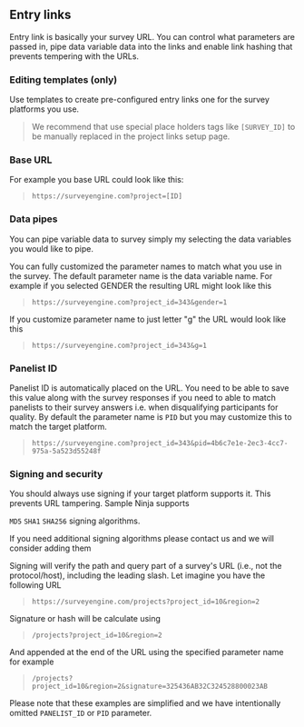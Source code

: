 ## Entry links

Entry link is basically your survey URL. You can control what parameters are passed in, pipe data variable data into the links and enable link hashing that prevents tempering with the URLs.

### Editing templates (only)
Use templates to create pre-configured entry links one for the survey platforms you use. 

> We recommend that use special place holders tags like ```[SURVEY_ID]``` to be manually replaced in the project links setup page. 

### Base URL
For example you base URL could look like this:

>`https://surveyengine.com?project=[ID]`

### Data pipes

You can pipe variable data to survey simply my selecting the data variables you would like to pipe.

You can fully customized the parameter names to match what you use in the survey. The default parameter name is the data variable name. For example if you selected GENDER the resulting URL might look like this

>`https://surveyengine.com?project_id=343&gender=1`

If you customize parameter name to just letter "g" the URL would look like this

>`https://surveyengine.com?project_id=343&g=1`

### Panelist ID

Panelist ID is automatically placed on the URL. You need to be able to save this value along with the survey responses if you need to able to match panelists to their survey answers i.e. when disqualifying participants for quality. By default the parameter name is `PID` but you may customize this to match the target platform.

>`https://surveyengine.com?project_id=343&pid=4b6c7e1e-2ec3-4cc7-975a-5a523d55248f`

### Signing and security
You should always use signing if your target platform supports it. This prevents URL tampering. Sample Ninja supports

`MD5` `SHA1` `SHA256` signing algorithms.

If you need additional signing algorithms please contact us and we will consider adding them

Signing will verify the path and query part of a survey's URL (i.e., not the protocol/host), including the leading slash. Let imagine you have the following URL

>`https://surveyengine.com/projects?project_id=10&region=2`

Signature or hash will be calculate using

>`/projects?project_id=10&region=2`

And appended at the end of the URL using the specified parameter name for example

>`/projects?project_id=10&region=2&signature=325436AB32C324528800023AB`

Please note that these examples are simplified and we have intentionally omitted `PANELIST_ID` or `PID` parameter.
